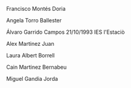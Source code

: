 Francisco Montés Doria

Angela Torro Ballester

Álvaro Garrido Campos 21/10/1993 IES l'Estaciò

Alex Martinez Juan

Laura Albert Borrell

Cain Martinez Bernabeu

Miguel Gandia Jorda


